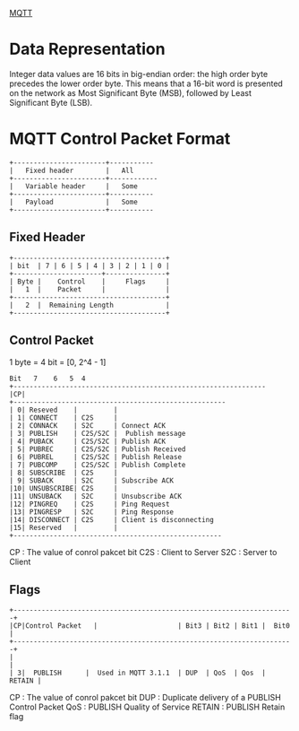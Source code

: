 [MQTT](http://docs.oasis-open.org/mqtt/mqtt/v3.1.1/os/mqtt-v3.1.1-os.html#_Toc398718013)
# Data Representation
Integer data values are 16 bits in big-endian order: the high order byte precedes the lower order byte. This means that a 16-bit word is presented on the network as Most Significant Byte (MSB), followed by Least Significant Byte (LSB).

# MQTT Control Packet Format
```
+-----------------------+-----------
|   Fixed header        |   All
+-----------------------+------------
|   Variable header     |   Some
+-----------------------+-----------
|   Payload             |   Some
+-----------------------+-----------
```

## Fixed Header
```
+--------------------------------------+
| bit  | 7 | 6 | 5 | 4 | 3 | 2 | 1 | 0 |
+----------------------+---------------+
| Byte |    Control    |     Flags     |
|   1  |    Packet     |               |
+--------------------------------------+
|   2  |  Remaining Length             |
+--------------------------------------+
```
## Control Packet
1 byte = 4 bit = [0, 2^4 - 1]
```
Bit   7    6   5  4
+---------------------------------------------------------------
|CP|
+-----------------------------------------------------
| 0| Reseved    |         |
| 1| CONNECT    | C2S     |  
| 2| CONNACK    | S2C     | Connect ACK
| 3| PUBLISH    | C2S/S2C |  Publish message
| 4| PUBACK     | C2S/S2C | Publish ACK
| 5| PUBREC     | C2S/S2C | Publish Received
| 6| PUBREL     | C2S/S2C | Publish Release
| 7| PUBCOMP    | C2S/S2C | Publish Complete
| 8| SUBSCRIBE  | C2S     |
| 9| SUBACK     | S2C     | Subscribe ACK
|10| UNSUBSCRIBE| C2S     |
|11| UNSUBACK   | S2C     | Unsubscribe ACK
|12| PINGREQ    | C2S     | Ping Request
|13| PINGRESP   | S2C     | Ping Response
|14| DISCONNECT | C2S     | Client is disconnecting
|15| Reserved   |         |
+----------------------------------------------------
```
CP       : The value of conrol pakcet bit
C2S     : Client to Server
S2C     : Server to Client
## Flags
```
+----------------------------------------------------------------------+
|CP|Control Packet   |                    | Bit3 | Bit2 | Bit1 |  Bit0  |
+----------------------------------------------------------------------+
|
|           
| 3|  PUBLISH      |  Used in MQTT 3.1.1  | DUP  | QoS  | Qos  | RETAIN |
``` 
CP       : The value of conrol pakcet bit
DUP     : Duplicate delivery of a PUBLISH Control Packet
QoS     : PUBLISH Quality of Service
RETAIN  : PUBLISH Retain flag
